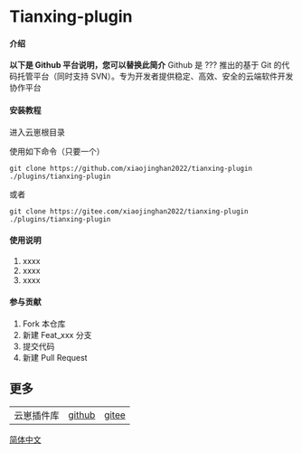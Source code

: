 # Tianxing-plugin

#### 介绍
**以下是 Github 平台说明，您可以替换此简介**
Github 是 ??? 推出的基于 Git 的代码托管平台（同时支持 SVN）。专为开发者提供稳定、高效、安全的云端软件开发协作平台

#### 安装教程
进入云崽根目录

使用如下命令（只要一个）
```
git clone https://github.com/xiaojinghan2022/tianxing-plugin ./plugins/tianxing-plugin
```
或者
```
git clone https://gitee.com/xiaojinghan2022/tianxing-plugin ./plugins/tianxing-plugin
```

#### 使用说明

1.  xxxx
2.  xxxx
3.  xxxx

#### 参与贡献

1.  Fork 本仓库
2.  新建 Feat_xxx 分支
3.  提交代码
4.  新建 Pull Request


## 更多
| | | |
|-|-|-|
| 云崽插件库 | [github](https://github.com/yhArcadia/Yunzai-Bot-plugins-index) | [gitee](https://gitee.com/yhArcadia/Yunzai-Bot-plugins-index) |


[简体中文](README.md)